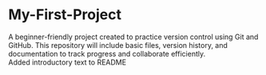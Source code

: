 # My-First-Project
A beginner-friendly project created to practice version control using Git and GitHub. This repository will include basic files, version history, and documentation to track progress and collaborate efficiently.    
Added introductory text to README
